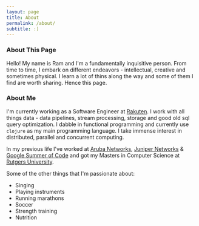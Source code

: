 ```yaml
---
layout: page
title: About
permalink: /about/
subtitle: :)
---
```


### About This Page

Hello! My name is Ram and I'm a fundamentally inquisitive person. From time to time, I embark on different endeavors - intellectual, creative and sometimes physical. I learn a lot of thins along the way and some of them I find are worth sharing. Hence this page.

### About Me

I'm currently working as a Software Engineer at [Rakuten][rakuten]. I work with all things data - data pipelines, stream processing, storage and good old sql query optimization. I dabble in functional programming and currently use `clojure` as my main programming language. I take immense interest in distributed, parallel and concurrent computing.

In my previous life I've worked at [Aruba Networks][aruba], [Juniper Networks][juniper] & [Google Summer of Code][gsoc] and got my Masters in Computer Science at [Rutgers University][rutgers].

Some of the other things that I'm passionate about:

- Singing
- Playing instruments
- Running marathons
- Soccer
- Strength training
- Nutrition

[aruba]: https://www.arubanetworks.com/
[rakuten]: http://rakuten.com
[juniper]: http://juniper.net
[rutgers]: http://rutgers.edu
[gsoc]: https://summerofcode.withgoogle.com/
